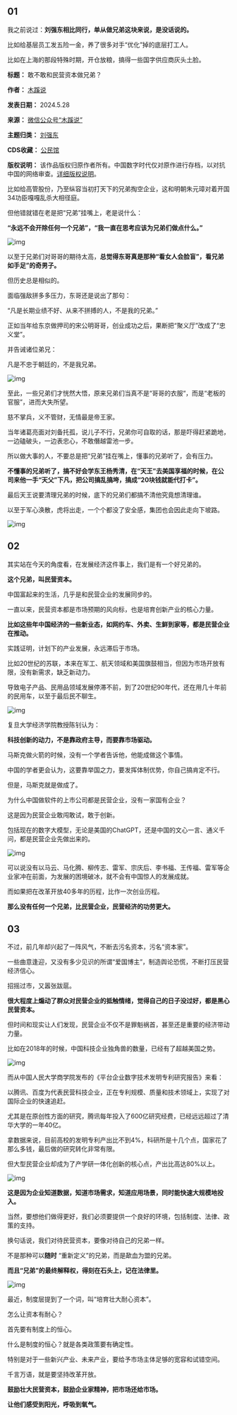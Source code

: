 **01** 
------


我之前说过：**刘强东相比同行，单从做兄弟这块来说，是没话说的。** 


比如给基层员工发五险一金，养了很多对手“优化”掉的底层打工人。


比如在上海的那段特殊时期，开仓放粮，搞得一些国字供应商灰头土脸。




**标题：** 敢不敢和民营资本做兄弟？  

**作者：** [木蹊说](https://chinadigitaltimes.net/space/木蹊说)  

**发表日期：** 2024.5.28  

**来源：** [微信公众号“木蹊说”](https://web.archive.org/web/20240528144413/https://mp.weixin.qq.com/s/Vy0W8dK9jLp5OM03OxKOOQ)  

**主题归类：** [刘强东](https://chinadigitaltimes.net/space/刘强东)  

**CDS收藏：** [公民馆](https://chinadigitaltimes.net/space/%E5%85%AC%E6%B0%91%E9%A6%86)  

**版权说明：** 该作品版权归原作者所有。中国数字时代仅对原作进行存档，以对抗中国的网络审查。[详细版权说明](https://chinadigitaltimes.net/chinese/copyright)。


比如给高管股份，乃至纵容当初打天下的兄弟掏空企业，这和明朝朱元璋对着开国34功臣嘎嘎乱杀大相径庭。


但他错就错在老是把“兄弟”挂嘴上，老是说什么：


**“永远不会开除任何一个兄弟”，“我一直在思考应该为兄弟们做点什么。”** 


![img](https://chinadigitaltimes.net/chinese/files/2024/05/post-708319-6655ec749e21f.)


以至于兄弟们对哥哥的期待太高，**总觉得东哥真是那种“看女人会脸盲”，看兄弟如手足”的奇男子。** 


但历史总是相似的。


面临强敌拼多多压力，东哥还是说出了那句：


“凡是长期业绩不好、从来不拼搏的人，不是我的兄弟。”


正如当年给东京做押司的宋公明哥哥，创业成功之后，果断把“聚义厅”改成了“忠义堂”。


并告诫诸位弟兄：


凡是不忠于朝廷的，不是我兄弟。


![img](https://chinadigitaltimes.net/chinese/files/2024/05/post-708319-6655ec74b4cd8.)


至此，一些兄弟们才恍然大悟，原来兄弟们当真不是“哥哥的衣服“，而是“老板的官服”，进而大失所望。


慈不掌兵，义不管财，无情最是帝王家。


当年诸葛亮面对刘备托孤，说儿子不行，兄弟你可自取的话，那是吓得赶紧跪地，一边磕破头，一边表忠心，不敢僭越雷池一步。


所以做大事的人，不要总是把“兄弟”挂在嘴上，懂事的兄弟听了，会有压力。


**不懂事的兄弟听了，搞不好会学东王杨秀清，在“天王”去美国享福的时候，在公司来他一手“天父”下凡，把公司搞乱搞垮，搞成“20块钱就能代打卡”。** 


最后天王说要清理兄弟的时候，底下的兄弟们都搞不清他究竟想清理谁。


以至于军心涣散，虎将出走，一个个都没了安全感，集团也会因此走向下坡路。


![img](https://chinadigitaltimes.net/chinese/files/2024/05/post-708319-6655ec74e0fbb.png)


**02** 
------


其实站在今天的角度看，在发展经济这件事上，我们是有一个好兄弟的。


**这个兄弟，叫民营资本。** 


中国富起来的生活，几乎是和民营企业的发展同步的。


一直以来，民营资本都是市场预期的风向标，也是培育创新产业的核心力量。


**比如这些年中国经济的一些新业态，如网约车、外卖、生鲜到家等，都是民营企业在推动。** 


实践证明，计划下的产业发展，永远滞后于市场。


比如20世纪的苏联，本来在军工、航天领域和美国旗鼓相当，但因为市场开放有限，没有新需求，缺乏新动力。


导致电子产品、民用品领域发展停滞不前，到了20世纪90年代，还在用几十年前的民用车，以至于最后民不聊生。


![img](https://chinadigitaltimes.net/chinese/files/2024/05/post-708319-6655ec7502c51.)


复旦大学经济学院教授陈钊认为：


**科技创新的动力，不是靠政府主导，而要靠市场驱动。** 


马斯克做火箭的时候，没有一个学者告诉他，他能成做这个事情。


中国的学者更会认为，这要靠举国之力，要发挥体制优势，你自己搞肯定不行。


但是，马斯克就是做成了。


为什么中国做软件的上市公司都是民营企业，没有一家国有企业？


这是因为民营企业敢闯敢试，敢于创新。


包括现在的数字大模型，无论是美国的ChatGPT，还是中国的文心一言、通义千问，都是民营企业先做出来的。


![img](https://chinadigitaltimes.net/chinese/files/2024/05/post-708319-6655ec751c4f7.)


可以说没有以马云、马化腾、柳传志、雷军、宗庆后、李书福、王传福、雷军等企业家冲在前面，为发展的困境破冰，就不会有中国惊人的发展成就。


而如果把在改革开放40多年的历程，比作一次创业历程。


**那么没有任何一个兄弟，比民营企业，民营经济的功劳更大。** 


**03** 
------


不过，前几年却兴起了一阵风气，不断去污名资本，污名“资本家”。


一些曲意逢迎，又没有多少见识的所谓“爱国博主”，制造舆论恐慌，不断打压民营经济信心。


招摇过市，又嚣张跋扈。


**很大程度上煽动了群众对民营企业的抵触情绪，觉得自己的日子没过好，都是黑心民营资本。** 


但时间和现实让人们发现，民营企业不仅不是罪魁祸首，甚至还是重要的经济带动力量。


比如在2018年的时候，中国科技企业独角兽的数量，已经有了超越美国之势。


![img](https://chinadigitaltimes.net/chinese/files/2024/05/post-708319-6655ec7539ea7.)


而从中国人民大学商学院发布的《平台企业数字技术发明专利研究报告》来看：


以腾讯、百度为代表民营科技企业，正在专利规模、质量和技术领域上，实现了对国际企业的快速追赶。


尤其是在原创性方面的研究，腾讯每年投入了600亿研究经费，已经远远超过了清华大学的一年40亿。


拿数据来说，目前高校的发明专利产出比不到4%，科研所是十几个点，国家花了那么多钱，最后做的研究转化非常有限。


但大型民营企业却成为了产学研一体化创新的核心点，产出比高达80%以上。


![img](https://chinadigitaltimes.net/chinese/files/2024/05/post-708319-6655ec75545ff.)


**这是因为企业知道数据，知道市场需求，知道应用场景，同时能快速大规模地投入。** 


当然，要想他们做得更好，我们必须要提供一个良好的环境，包括制度、法律、政策的支持。


换句话说，我们对待民营资本，要像对待自己的兄弟一样。


不是那种可以**随时** “重新定义”的兄弟，而是歃血为盟的兄弟。


**而且“兄弟”的最终解释权，得刻在石头上，记在法律里。** 


![img](https://chinadigitaltimes.net/chinese/files/2024/05/post-708319-6655ec75702c2.)


最近，制度层提到了一个词，叫“培育壮大耐心资本”。


怎么让资本有耐心？


首先要有制度上的恒心。


什么是制度的恒心？就是各类政策要有确定性。


特别是对于一些新兴产业、未来产业，要给予市场主体足够的宽容和试错空间。


千言万语，就是要坚持改革开放。


**鼓励壮大民营资本，鼓励企业家精神，把市场还给市场。** 


**让他们感受到阳光，呼吸到氧气。** 

